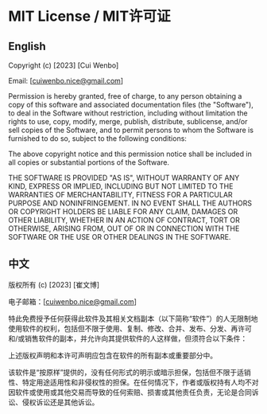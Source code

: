 # MIT License / MIT许可证

## English

Copyright (c) [2023] [Cui Wenbo]

Email: [cuiwenbo.nice@gmail.com]

Permission is hereby granted, free of charge, to any person obtaining a copy
of this software and associated documentation files (the "Software"), to deal
in the Software without restriction, including without limitation the rights
to use, copy, modify, merge, publish, distribute, sublicense, and/or sell
copies of the Software, and to permit persons to whom the Software is
furnished to do so, subject to the following conditions:

The above copyright notice and this permission notice shall be included in all
copies or substantial portions of the Software.

THE SOFTWARE IS PROVIDED "AS IS", WITHOUT WARRANTY OF ANY KIND, EXPRESS OR
IMPLIED, INCLUDING BUT NOT LIMITED TO THE WARRANTIES OF MERCHANTABILITY,
FITNESS FOR A PARTICULAR PURPOSE AND NONINFRINGEMENT. IN NO EVENT SHALL THE
AUTHORS OR COPYRIGHT HOLDERS BE LIABLE FOR ANY CLAIM, DAMAGES OR OTHER
LIABILITY, WHETHER IN AN ACTION OF CONTRACT, TORT OR OTHERWISE, ARISING FROM,
OUT OF OR IN CONNECTION WITH THE SOFTWARE OR THE USE OR OTHER DEALINGS IN THE
SOFTWARE.

## 中文

版权所有 (c) [2023] [崔文博]

电子邮箱：[cuiwenbo.nice@gmail.com]

特此免费授予任何获得此软件及其相关文档副本（以下简称“软件”）的人无限制地使用软件的权利，包括但不限于使用、复制、修改、合并、发布、分发、再许可和/或销售软件的副本，并允许向其提供软件的人这样做，但须符合以下条件：

上述版权声明和本许可声明应包含在软件的所有副本或重要部分中。

该软件是“按原样”提供的，没有任何形式的明示或暗示担保，包括但不限于适销性、特定用途适用性和非侵权性的担保。在任何情况下，作者或版权持有人均不对因软件或使用或其他交易而导致的任何索赔、损害或其他责任负责，无论是合同诉讼、侵权诉讼还是其他诉讼。